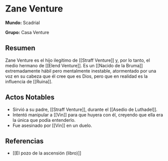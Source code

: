 # Zane Venture

**Mundo:** Scadrial

**Grupo:** Casa Venture

## Resumen

Zane Venture es el hijo ilegítimo de [[Straff Venture]] y, por lo tanto, el medio hermano de [[Elend Venture]]. Es un [[Nacido de la Bruma]] extremadamente hábil pero mentalmente inestable, atormentado por una voz en su cabeza que él cree que es Dios, pero que en realidad es la influencia de [[Ruina]].

## Actos Notables

*   Sirvió a su padre, [[Straff Venture]], durante el [[Asedio de Luthadel]].
*   Intentó manipular a [[Vin]] para que huyera con él, creyendo que ella era la única que podía entenderlo.
*   Fue asesinado por [[Vin]] en un duelo.

## Referencias

*   [[El pozo de la ascensión (libro)]]